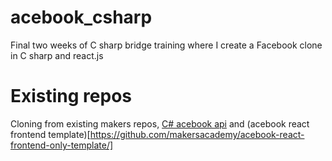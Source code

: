 # acebook_csharp
Final two weeks of C sharp bridge training where I create a Facebook clone in C sharp and react.js

# Existing repos
Cloning from existing makers repos, [C# acebook api](https://github.com/makersacademy/csharp-acebook-api/tree/main) and (acebook react frontend template)[https://github.com/makersacademy/acebook-react-frontend-only-template/]
